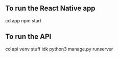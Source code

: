 ## To run the React Native app

cd app
npm start

## To run the API

cd api
venv stuff idk
python3 manage.py runserver
